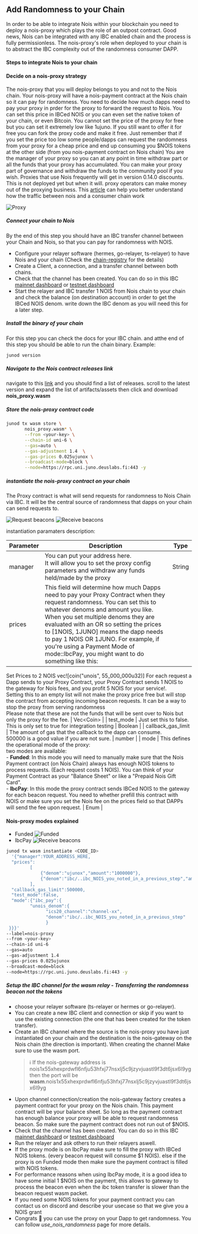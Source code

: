 ## Add Randomness to your Chain

In order to be able to integrate Nois within your blockchain you need to deploy
a nois-proxy which plays the role of an outpost contract. Good news, Nois can be
integrated with any IBC enabled chain and the process is fully permissionless.
The nois-proxy's role when deployed to your chain is to abstract the IBC
complexity out of the randomness consumer DAPP.

#### Steps to integrate Nois to your chain

#### Decide on a nois-proxy strategy

The nois-proxy that you will deploy belongs to you and not to the Nois chain.
Your nois-proxy will have a nois-payment contract at the Nois chain so it can
pay for randomness. You need to decide how much dapps need to pay your proxy in
prder for the proxy to forward the request to Nois. You can set this price in
IBCed NOIS or you can even set the native token of your chain, or even Bitcoin.
You cannot set the price of the proxy for free but you can set it extremely low
like 1ujuno. If you still want to offer it for free you can fork the proxy code
and make it free. Just remember that if you set the price too low some
people/dapps can request the randomness from your proxy for a cheap price and
end up consuming you $NOIS tokens at the other side (from you nois-payment
contract on Nois chain) You are the manager of your proxy so you can at any
point in time withdraw part or all the funds that your proxy has accumulated.
You can make your proxy part of governance and withdraw the funds to the
community pool if you wish. Proxies that use Nois frequently will get in version
0.14.0 discounts. This is not deployed yet but when it will. proxy operators can
make money out of the proxying business. This
[article](https://scripta.network/@noislabs/ccc968a7-991a-4eef-a603-725c814fe6c7)
can help you better understand how the traffic between nois and a consumer chain
work

![Proxy](img/nois-proxy.png)

##### Connect your chain to Nois

By the end of this step you should have an IBC transfer channel between your
Chain and Nois, so that you can pay for randomness with NOIS.

- Configure your relayer software (hermes, go-relayer, ts-relayer) to have Nois
  and your chain (Check the
  [chain-registry](https://github.com/cosmos/chain-registry/tree/master/nois)
  for the details)
- Create a Client, a connection, and a transfer channel between both chains.
- Check that the channel has been created. You can do so in this IBC
  [mainnet dashboard](https://ibc.nois.network/connections) or
  [testnet dashboard](https://testnet.ibc.nois.network/)
- Start the relayer and IBC transfer 1 NOIS from Nois chain to your chain and
  check the balance (on destination account) in order to get the IBCed NOIS
  denom. write down the IBC denom as you will need this for a later step.

##### Install the binary of your chain

For this step you can check the docs for your IBC chain. and atthe end of this
step you should be able to run the chain binary. Example:

```sh
junod version
```

##### Navigate to the Nois contract releases link

navigate to this [link](https://github.com/noislabs/nois-contracts/releases) and
you should find a list of releases. scroll to the latest version and expand the
list of artifacts/assets then click and download **nois_proxy.wasm**

##### Store the nois-proxy contract code

```sh
junod tx wasm store \
       nois_proxy.wasm* \
       --from <your-key> \
       --chain-id uni-6 \
       --gas=auto \
       --gas-adjustment 1.4  \
       --gas-prices 0.025ujunox \
       --broadcast-mode=block \
       --node=https://rpc.uni.juno.deuslabs.fi:443 -y
```

##### instantiate the nois-proxy contract on your chain

The Proxy contract is what will send requests for randomness to Nois Chain via
IBC. It will be the central source of randomness that dapps on your chain can
send requests to.

![Request beacons](img/proxy-1.png) ![Receive beacons](img/proxy-2.png)

instantiation paramaters description:

| Parameter | Description                                                                                                                                                                                                                                                           | Type   |
| --------- | --------------------------------------------------------------------------------------------------------------------------------------------------------------------------------------------------------------------------------------------------------------------- | ------ |
| manager   | You can put your address here. <br>It will allow you to set the proxy config parameters and withdraw any funds held/made by the proxy                                                                                                                                 | String |
| prices    | This field will determine how much Dapps need to pay your Proxy Contract when they request randomness. You can set this to whatever denoms and amount you like. When you set multiple denoms they are evaluated with an OR so setting the prices to [1NOIS, 1JUNO] means the dapp needs to pay 1 NOIS OR 1JUNO. For example, if you're using a Payment Mode of mode::IbcPay, you might want to do something like this: |

Set Prices to 2 NOIS vec![coin("unois", 55_000_000u32)] For each request a Dapp
sends to your Proxy Contract, your Proxy Contract sends 1 NOIS to the gateway
for Nois fees, and you profit 5 NOIS for your service!.<br>Setting this to an
empty list will not make the proxy price free but will stop the contract from
accepting incoming beacon requests. It can be a way to stop the proxy from
serving randomness <br>Please note that these are not the funds that will be
sent over to Nois but only the proxy for the fee. | Vec\<Coin> | | test_mode |
Just set this to false. This is only set to true for integration testing |
Boolean | | callback_gas_limit | The amount of gas that the callback to the dapp
can consume. <br>500000 is a good value if you are not sure. | number | | mode |
This defines the operational mode of the proxy:<br>two modes are available:
<br> - **Funded**: In this mode you will need to manually make sure that the
Nois Payment contract (on Nois Chain) always has enough NOIS tokens to process
requests. (Each request costs 1 NOIS). You can think of your Payment Contract
as your "Balance Sheet" or like a "Prepaid Nois Gift Card".<br> - **IbcPay**: In
this mode the proxy contract sends IBCed NOIS to the gateway for each beacon
request. You need to whether prefill this contract with NOIS or make sure you
set the Nois fee on the prices field so that DAPPs will send the fee upon
request. | Enum |

#### Nois-proxy modes explained

- Funded ![Funded](img/proxy-funded.png)
- IbcPay ![Receive beacons](img/proxy-ibcpay.png)

```sh
junod tx wasm instantiate <CODE_ID>
  '{"manager":YOUR_ADDRESS_HERE,
  "prices":
         [
             {"denom":"ujunox","amount":"1000000"},
             {"denom":"ibc/..ibc_NOIS_you_noted_in_a_previous_step","amount":"1000000"}
         ],
  "callback_gas_limit":500000,
  "test_mode":false,
  "mode":{"ibc_pay":{
         "unois_denom":{
               "ics20_channel":"channel-xx",
               "denom":"ibc/..ibc_NOIS_you_noted_in_a_previous_step"
               }
 }}}'
--label=nois-proxy
--from <your-key>
--chain-id uni-6
--gas=auto
--gas-adjustment 1.4
--gas-prices 0.025ujunox
--broadcast-mode=block
--node=https://rpc.uni.juno.deuslabs.fi:443 -y
```

##### Setup the IBC channel for the wasm relay - Transferring the randomness beacon not the tokens

- choose your relayer software (ts-relayer or hermes or go-relayer).
- You can create a new IBC client and connection or skip if you want to use the
  existing connection (the one that has been created for the token transfer).
- Create an IBC channel where the source is the nois-proxy you have just
  instantiated on your chain and the destination is the nois-gateway on the Nois
  chain (the direction is important). When creating the channel Make sure to use
  the wasm port.
  > ℹ️ If the nois-gateway address is
  > nois1x55xhexprdwfl6nfju53hfxj77nsxlj5c9jzyvjuastl9f3dt6jsx6l9yg then the
  > port will be
  > **wasm**.nois1x55xhexprdwfl6nfju53hfxj77nsxlj5c9jzyvjuastl9f3dt6jsx6l9yg
- Upon channel connection/creation the nois-gateway factory creates a payment
  contract for your proxy on the Nois chain. This payment contract will be your
  balance sheet. So long as the payment contract has enough balance your proxy
  will be able to request randomness beacon. So make sure the payment contract
  does not run out of $NOIS.
- Check that the channel has been created. You can do so in this IBC
  [mainnet dashboard](https://ibc.nois.network/connections) or
  [testnet dashboard](https://testnet.ibc.nois.network/)
- Run the relayer and ask others to run their relayers aswell.
- If the proxy mode is on IbcPay make sure to fill the proxy with IBCed NOIS
  tokens. (every beacon request will consume $1 NOIS). else if the proxy is on
  Funded mode then make sure the payment contract is filled with NOIS tokens.
- For performance reasons when using IbcPay mode, it is a good idea to have some
  initial 1 $NOIS on the payment, this allows to gateway to process the beacon
  even when the ibc token transfer is slower than the beacon request wasm
  packet.
- If you need some NOIS tokens for your payment contract you can contact us on
  discord and describe your usecase so that we give you a NOIS grant
- Congrats 🎉 you can use the proxy on your Dapp to get randomness. You can
  follow _use_nois_randomness_ page for more details.

